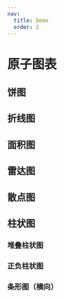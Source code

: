 ```yaml
---
nav:
  title: Demo
  order: 2
---
```


# 原子图表

## 饼图

<code src="../demos/charts/donut-gender.tsx" background="var(--main-bg-color)"  title="多个单值饼图" iframe=350></code>
<code src="../demos/charts/donut-single.tsx" background="var(--main-bg-color)"  title="带分类的单值饼图" iframe=450></code>
<code src="../demos/charts/donut-multi.tsx" background="var(--main-bg-color)"  title="多值饼图" iframe=400></code>
<code src="../demos/charts/donut-categorized.tsx" background="var(--main-bg-color)"  title="有分类的多值饼图" iframe=450></code>

## 折线图

<code src="../demos/charts/line.tsx" background="var(--main-bg-color)" iframe=540></code>

## 面积图

<code src="../demos/charts/area.tsx" background="var(--main-bg-color)" iframe=540></code>

## 雷达图

<code src="../demos/charts/radar.tsx" background="var(--main-bg-color)" iframe=540></code>

## 散点图

<code src="../demos/charts/scatter.tsx" background="var(--main-bg-color)" iframe=540></code>

## 柱状图

<code src="../demos/charts/bar/bar.tsx" background="var(--main-bg-color)" iframe=540></code>

### 堆叠柱状图

<code src="../demos/charts/bar/bar.stacked.tsx" background="var(--main-bg-color)" iframe=540></code>

### 正负柱状图

<code src="../demos/charts/bar/bar.negative.tsx" background="var(--main-bg-color)" iframe=540></code>

### 条形图（横向）

<code src="../demos/charts/bar/bar.horizontal.tsx" background="var(--main-bg-color)" iframe=540></code>
